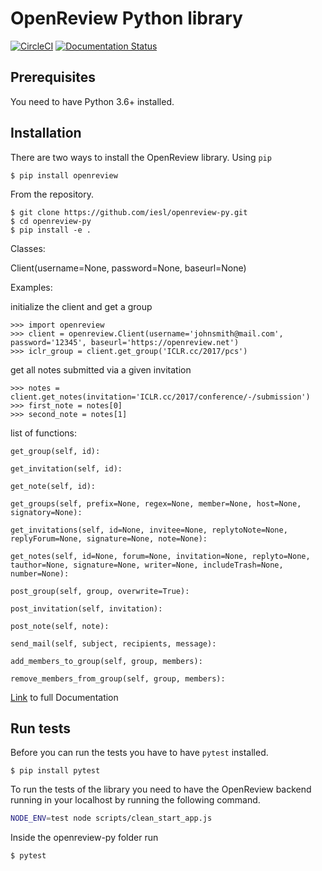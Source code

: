 OpenReview Python library
=========================

[![CircleCI](https://circleci.com/gh/iesl/openreview-py.svg?style=svg)](https://circleci.com/gh/iesl/openreview-py)
[![Documentation Status](https://readthedocs.org/projects/openreview-py/badge/?version=latest)](https://openreview-py.readthedocs.io/en/latest/?badge=latest)

Prerequisites
-------------
You need to have Python 3.6+ installed.

Installation
------------
There are two ways to install the OpenReview library.
Using ```pip```
```
$ pip install openreview
```
From the repository.
```
$ git clone https://github.com/iesl/openreview-py.git
$ cd openreview-py
$ pip install -e .
```

Classes:

Client(username=None, password=None, baseurl=None)



Examples:

initialize the client and get a group
```
>>> import openreview
>>> client = openreview.Client(username='johnsmith@mail.com', password='12345', baseurl='https://openreview.net')
>>> iclr_group = client.get_group('ICLR.cc/2017/pcs')
```

get all notes submitted via a given invitation
```
>>> notes = client.get_notes(invitation='ICLR.cc/2017/conference/-/submission')
>>> first_note = notes[0]
>>> second_note = notes[1]
```

list of functions:
```
get_group(self, id):

get_invitation(self, id):

get_note(self, id):

get_groups(self, prefix=None, regex=None, member=None, host=None, signatory=None):

get_invitations(self, id=None, invitee=None, replytoNote=None, replyForum=None, signature=None, note=None):

get_notes(self, id=None, forum=None, invitation=None, replyto=None, tauthor=None, signature=None, writer=None, includeTrash=None, number=None):

post_group(self, group, overwrite=True):

post_invitation(self, invitation):

post_note(self, note):

send_mail(self, subject, recipients, message):

add_members_to_group(self, group, members):

remove_members_from_group(self, group, members):
```

[Link](http://openreview-py.readthedocs.io/en/latest/) to full Documentation


Run tests
----------

Before you can run the tests you have to have ```pytest``` installed.
```
$ pip install pytest
```

To run the tests of the library you need to have the OpenReview backend running in your localhost by running the following command.

```bash
NODE_ENV=test node scripts/clean_start_app.js
```
Inside the openreview-py folder run
```
$ pytest
```